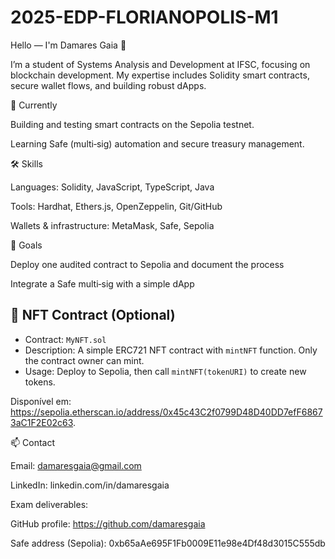 # 2025-EDP-FLORIANOPOLIS-M1
Hello — I'm Damares Gaia 👋

I’m a student of Systems Analysis and Development at IFSC, focusing on blockchain development. My expertise includes Solidity smart contracts, secure wallet flows, and building robust dApps.

🔭 Currently

Building and testing smart contracts on the Sepolia testnet.

Learning Safe (multi‑sig) automation and secure treasury management.

🛠 Skills

Languages: Solidity, JavaScript, TypeScript, Java

Tools: Hardhat, Ethers.js, OpenZeppelin, Git/GitHub

Wallets & infrastructure: MetaMask, Safe, Sepolia

🎯 Goals

Deploy one audited contract to Sepolia and document the process

Integrate a Safe multi‑sig with a simple dApp

## 📝 NFT Contract (Optional)

- Contract: `MyNFT.sol`  
- Description: A simple ERC721 NFT contract with `mintNFT` function. Only the contract owner can mint.  
- Usage: Deploy to Sepolia, then call `mintNFT(tokenURI)` to create new tokens.

Disponível em: https://sepolia.etherscan.io/address/0x45c43C2f0799D48D40DD7efF68673aC1F2E02c63.

📫 Contact

Email: damaresgaia@gmail.com

LinkedIn: linkedin.com/in/damaresgaia

Exam deliverables:

GitHub profile: https://github.com/damaresgaia

Safe address (Sepolia): 0xb65aAe695F1Fb0009E11e98e4Df48d3015C555db